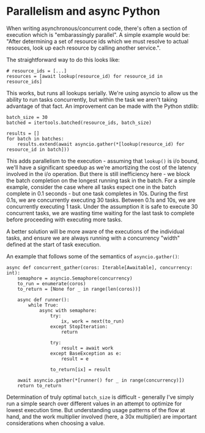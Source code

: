 # Parallelism and async Python
When writing asynchronous/concurrent code, there's often a section of execution which is "embarassingly parallel". A simple example would be: "After determining a set of resource ids which we must resolve to actual resouces, look up each resource by calling another service.".

The straightforward way to do this looks like:
```
# resource_ids = [...]
resources = [await lookup(resource_id) for resource_id in resource_ids]
```

This works, but runs all lookups serially. We're using asyncio to allow us the ability to run tasks concurrently, but within the task we aren't taking advantage of that fact. An improvement can be made with the Python stdlib:

```
batch_size = 30
batched = itertools.batched(resource_ids, batch_size)

results = []
for batch in batches:
    results.extend(await asyncio.gather(*[lookup(resource_id) for resource_id in batch]))
```

This adds parallelism to the execution - assuming that `lookup()` is i/o bound, we'll have a significant speedup as we're amortizing the cost of the latency involved in the i/o operation. But there is still inefficiency here - we block the batch completion on the longest running task in the batch. For a simple example, consider the case where all tasks expect one in the batch complete in 0.1 seconds - but one task completes in 10s. During the first 0.1s, we are concurrently executing 30 tasks. Between 0.1s and 10s, we are concurrently executing 1 task. Under the assumption it is safe to execute 30 concurrent tasks, we are wasting time waiting for the last task to complete before proceeding with executing more tasks.

A better solution will be more aware of the executions of the individual tasks, and ensure we are always running with a concurrency "width" defined at the start of task execution.

An example that follows some of the semantics of `asyncio.gather()`:
```
async def concurrent_gather(coros: Iterable[Awaitable], concurrency: int):
    semaphore = asyncio.Semaphore(concurrency)
    to_run = enumerate(coros)
    to_return = [None for _ in range(len(coros))]

    async def runner():
        while True:
            async with semaphore:
                try:
                    ix, work = next(to_run)
                except StopIteration:
                    return

                try:
                    result = await work
                except BaseException as e:
                    result = e

                to_return[ix] = result

    await asyncio.gather(*[runner() for _ in range(concurrency)])
    return to_return
```


Determination of truly optimal `batch_size` is difficult - generally I've simply run a simple search over different values in an attempt to optimize for lowest execution time. But understanding usage patterns of the flow at hand, and the work multiplier involved (here, a 30x multiplier) are important considerations when choosing a value.
